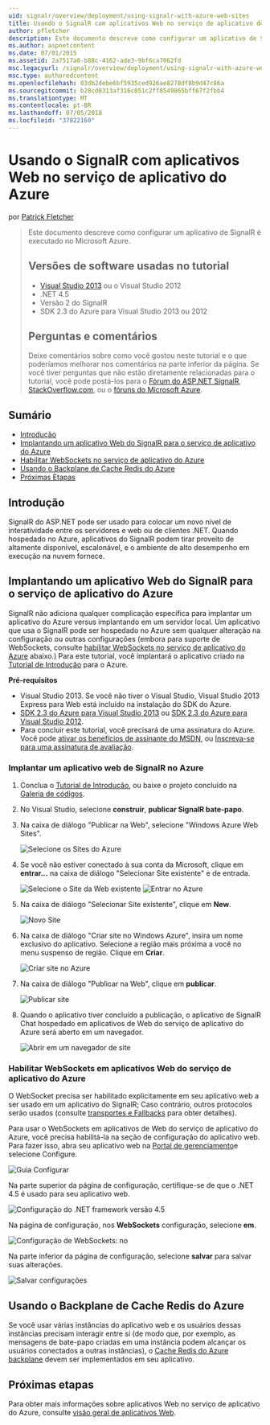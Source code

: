 ```yaml
---
uid: signalr/overview/deployment/using-signalr-with-azure-web-sites
title: Usando o SignalR com aplicativos Web no serviço de aplicativo do Azure | Microsoft Docs
author: pfletcher
description: Este documento descreve como configurar um aplicativo de SignalR é executado no Microsoft Azure. Versões de software usado no tutorial, o Visual Studio 2013 ou Vis....
ms.author: aspnetcontent
ms.date: 07/01/2015
ms.assetid: 2a7517a0-b88c-4162-ade3-9bf6ca7062fd
msc.legacyurl: /signalr/overview/deployment/using-signalr-with-azure-web-sites
msc.type: authoredcontent
ms.openlocfilehash: 03db2debe6bf5935ced926ae8278df8b9d47c86a
ms.sourcegitcommit: b28cd0313af316c051c2ff8549865bff67f2fbb4
ms.translationtype: MT
ms.contentlocale: pt-BR
ms.lasthandoff: 07/05/2018
ms.locfileid: "37822160"
---
```

<a name="using-signalr-with-web-apps-in-azure-app-service"></a>Usando o SignalR com aplicativos Web no serviço de aplicativo do Azure
====================
por [Patrick Fletcher](https://github.com/pfletcher)

> Este documento descreve como configurar um aplicativo de SignalR é executado no Microsoft Azure.
> 
> ## <a name="software-versions-used-in-the-tutorial"></a>Versões de software usadas no tutorial
> 
> 
> - [Visual Studio 2013](https://www.microsoft.com/visualstudio/eng/2013-downloads) ou o Visual Studio 2012
> - .NET 4.5
> - Versão 2 do SignalR
> - SDK 2.3 do Azure para Visual Studio 2013 ou 2012
>   
> 
> 
> ## <a name="questions-and-comments"></a>Perguntas e comentários
> 
> Deixe comentários sobre como você gostou neste tutorial e o que poderíamos melhorar nos comentários na parte inferior da página. Se você tiver perguntas que não estão diretamente relacionadas para o tutorial, você pode postá-los para o [Fórum do ASP.NET SignalR](https://forums.asp.net/1254.aspx/1?ASP+NET+SignalR), [StackOverflow.com](http://stackoverflow.com/), ou o [fóruns do Microsoft Azure](https://social.msdn.microsoft.com/Forums/windowsazure/home?category=windowsazureplatform).


## <a name="table-of-contents"></a>Sumário

- [Introdução](#introduction)
- [Implantando um aplicativo Web do SignalR para o serviço de aplicativo do Azure](#deploying)
- [Habilitar WebSockets no serviço de aplicativo do Azure](#websocket)
- [Usando o Backplane de Cache Redis do Azure](#backplane)
- [Próximas Etapas](#nextsteps)

<a id="introduction"></a>
## <a name="introduction"></a>Introdução

SignalR do ASP.NET pode ser usado para colocar um novo nível de interatividade entre os servidores e web ou de clientes .NET. Quando hospedado no Azure, aplicativos do SignalR podem tirar proveito de altamente disponível, escalonável, e o ambiente de alto desempenho em execução na nuvem fornece.

<a id="deploying"></a>
## <a name="deploying-a-signalr-web-app-to-azure-app-service"></a>Implantando um aplicativo Web do SignalR para o serviço de aplicativo do Azure

SignalR não adiciona qualquer complicação específica para implantar um aplicativo do Azure versus implantando em um servidor local. Um aplicativo que usa o SignalR pode ser hospedado no Azure sem qualquer alteração na configuração ou outras configurações (embora para suporte de WebSockets, consulte [habilitar WebSockets no serviço de aplicativo do Azure](#websocket) abaixo.) Para este tutorial, você implantará o aplicativo criado na [Tutorial de Introdução](../getting-started/tutorial-getting-started-with-signalr.md) para o Azure.

**Pré-requisitos**

- Visual Studio 2013. Se você não tiver o Visual Studio, Visual Studio 2013 Express para Web está incluído na instalação do SDK do Azure.
- [SDK 2.3 do Azure para Visual Studio 2013](https://go.microsoft.com/fwlink/?linkid=324322&clcid=0x409) ou [SDK 2.3 do Azure para Visual Studio 2012](https://go.microsoft.com/fwlink/p/?linkid=323511).
- Para concluir este tutorial, você precisará de uma assinatura do Azure. Você pode [ativar os benefícios de assinante do MSDN](https://azure.microsoft.com/pricing/member-offers/msdn-benefits-details/), ou [Inscreva-se para uma assinatura de avaliação](https://azure.microsoft.com/pricing/free-trial/).

### <a name="deploying-a-signalr-web-app-to-azure"></a>Implantar um aplicativo web de SignalR no Azure

1. Conclua o [Tutorial de Introdução](../getting-started/tutorial-getting-started-with-signalr.md), ou baixe o projeto concluído na [Galeria de códigos](https://code.msdn.microsoft.com/SignalR-Getting-Started-b9d18aa9).
2. No Visual Studio, selecione **construir**, **publicar SignalR bate-papo**.
3. Na caixa de diálogo "Publicar na Web", selecione "Windows Azure Web Sites".

    ![Selecione os Sites do Azure](using-signalr-with-azure-web-sites/_static/image1.png)
4. Se você não estiver conectado à sua conta da Microsoft, clique em **entrar...**  na caixa de diálogo "Selecionar Site existente" e de entrada.

    ![Selecione o Site da Web existente](using-signalr-with-azure-web-sites/_static/image2.png)    ![Entrar no Azure](using-signalr-with-azure-web-sites/_static/image3.png)
5. Na caixa de diálogo "Selecionar Site existente", clique em **New**.

    ![Novo Site](using-signalr-with-azure-web-sites/_static/image4.png)
6. Na caixa de diálogo "Criar site no Windows Azure", insira um nome exclusivo do aplicativo. Selecione a região mais próxima a você no menu suspenso de região. Clique em **Criar**.

    ![Criar site no Azure](using-signalr-with-azure-web-sites/_static/image5.png)
7. Na caixa de diálogo "Publicar na Web", clique em **publicar**.

    ![Publicar site](using-signalr-with-azure-web-sites/_static/image6.png)
8. Quando o aplicativo tiver concluído a publicação, o aplicativo de SignalR Chat hospedado em aplicativos de Web do serviço de aplicativo do Azure será aberto em um navegador.

    ![Abrir em um navegador de site](using-signalr-with-azure-web-sites/_static/image7.png)

<a id="websocket"></a>
### <a name="enabling-websockets-on-azure-app-service-web-apps"></a>Habilitar WebSockets em aplicativos Web do serviço de aplicativo do Azure

O WebSocket precisa ser habilitado explicitamente em seu aplicativo web a ser usado em um aplicativo do SignalR; Caso contrário, outros protocolos serão usados (consulte [transportes e Fallbacks](../getting-started/introduction-to-signalr.md#transports) para obter detalhes).

Para usar o WebSockets em aplicativos de Web do serviço de aplicativo do Azure, você precisa habilitá-la na seção de configuração do aplicativo web. Para fazer isso, abra seu aplicativo web na [Portal de gerenciamento](https://manage.windowsazure.com/)e selecione Configure.

![Guia Configurar](using-signalr-with-azure-web-sites/_static/image8.png)

Na parte superior da página de configuração, certifique-se de que o .NET 4.5 é usado para seu aplicativo web.

![Configuração do .NET framework versão 4.5](using-signalr-with-azure-web-sites/_static/image9.png)

Na página de configuração, nos **WebSockets** configuração, selecione **em**.

![Configuração de WebSockets: no](using-signalr-with-azure-web-sites/_static/image10.png)

Na parte inferior da página de configuração, selecione **salvar** para salvar suas alterações.

![Salvar configurações](using-signalr-with-azure-web-sites/_static/image11.png)

<a id="backplane"></a>
## <a name="using-the-azure-redis-cache-backplane"></a>Usando o Backplane de Cache Redis do Azure

Se você usar várias instâncias do aplicativo web e os usuários dessas instâncias precisam interagir entre si (de modo que, por exemplo, as mensagens de bate-papo criadas em uma instância podem alcançar os usuários conectados a outras instâncias), o [Cache Redis do Azure backplane](../performance/scaleout-with-redis.md) devem ser implementados em seu aplicativo.

<a id="nextsteps"></a>
## <a name="next-steps"></a>Próximas etapas

Para obter mais informações sobre aplicativos Web no serviço de aplicativo do Azure, consulte [visão geral de aplicativos Web](https://azure.microsoft.com/documentation/articles/app-service-web-overview/).
